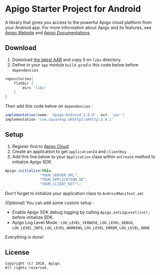 # Apigo Starter Project for Android #


A library that gives you access to the powerful Apigo cloud platform from your Android app. 
For more information about Apigo and its features, see [Apigo Website][apigo.id] and [Apigo Documentations][docs].

## Download
1. Download [the latest AAR][library] and copy it on `libs` directory.
2. Define in your `app` module `build.gradle` this code below before `dependencies`

```groovy
repositories{
    flatDir {
        dirs 'libs'
    }
}
```

Then add this code below on `dependencies` :

```groovy
implementation(name: 'Apigo-Android-1.0.0', ext: 'aar')
implementation 'com.squareup.okhttp3:okhttp:3.9.1'
```

## Setup
1. Register first to [Apigo Cloud][cloud]
2. Create an application to get `applicationId` and `clientKey`
3. Add this line below to your `Application` class within `onCreate` method to initialize Apigo SDK

```java 
Apigo.initialize(this,
                "YOUR_SERVER_URL",
                "YOUR_APPLICATION_ID",
                "YOUR_CLIENT_KEY");
```
Don't forget to initialize your application class to `AndroidManifest.xml`  

(Optional) You can add some custom setup :

* Enable Apigo SDK debug logging by calling `Apigo.setLogLevel(int);` before initialize SDK.
* Apigo Log Level Mode : `LOG_LEVEL_VERBOSE`, `LOG_LEVEL_DEBUG`, `LOG_LEVEL_INFO`, `LOG_LEVEL_WARNING`, `LOG_LEVEL_ERROR`, `LOG_LEVEL_NONE`

Everything is done!

## License
    Copyright (c) 2018, Apigo.
    All rights reserved.

[apigo.id]:https://apigo.id
[docs]:https://apigo.id/docs/
[cloud]:https://dashboard.apigo.id/
[library]:https://github.com/apigoid/Apigo-Android/releases/latest